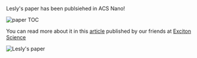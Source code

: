 Lesly's paper has been publsiehed in ACS Nano!

![paper TOC](https://pubs.acs.org/cms/10.1021/acsnano.2c10892/asset/images/medium/nn2c10892_0005.gif)

You can read more about it in this [article](https://excitonscience.com/news/let-there-be-light-boosting-solar-efficiency-nano-matchsticks) published by our friends at [Exciton Science](https://excitonscience.com)

![Lesly's paper](https://excitonscience.com/sites/excitonscience.com/files/styles/article_hero/public/projects/lesly.jpg?itok=RTBs7tzt)